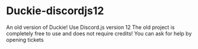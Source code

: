 # Duckie-discordjs12
An old version of Duckie! Use Discord.js version 12 The old project is completely free to use and does not require credits! You can ask for help by opening tickets

